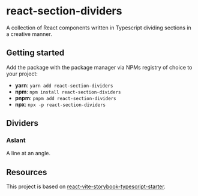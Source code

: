 # react-section-dividers

A collection of React components written in Typescript dividing sections in a creative manner.

## Getting started

Add the package with the package manager via NPMs registry of choice to your project:

- **yarn**: `yarn add react-section-dividers`
- **npm**: `npm install react-section-dividers`
- **pnpm**: `pnpm add react-section-dividers`
- **npx**: `npx -p react-section-dividers`

## Dividers

### Aslant

A line at an angle.

## Resources

This project is based on [react-vite-storybook-typescript-starter](https://github.com/openscript-ch/react-vite-storybook-typescript-starter).
